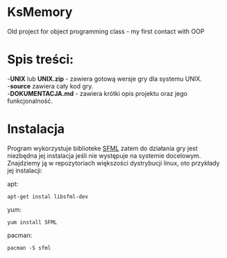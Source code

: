 # KsMemory
Old project for object programming class - my first contact with OOP

# Spis treści:
-**UNIX** lub **UNIX.zip** - zawiera gotową wersje gry dla systemu UNIX.  
-**source** zawiera cały kod gry.  
-**DOKUMENTACJA.md** - zawiera krótki opis projektu oraz jego funkcjonalność.

# Instalacja
Program wykorzystuje biblioteke [SFML](https://www.sfml-dev.org/index.php) zatem do działania gry jest niezbędna jej instalacja jeśli nie występuje na systemie docelowym. Znajdziemy ją w repozytoriach większości dystrybucji linux, oto przykłady jej instalacji:

apt:
```
apt-get instal libsfml-dev
```
yum:
```
yum install SFML
```
pacman:
```
pacman -S sfml
```
